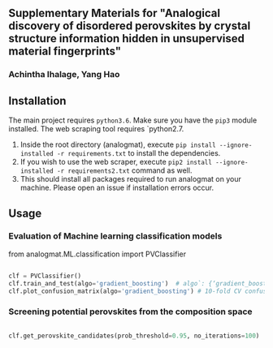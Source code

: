 ## Supplementary Materials for "Analogical discovery of disordered perovskites by crystal structure information hidden in unsupervised material fingerprints"

### Achintha Ihalage, Yang Hao

## Installation

The main project requires `python3.6`. Make sure you have the `pip3` module installed. The web scraping tool requires `python2.7.

1. Inside the root directory (analogmat), execute `pip install --ignore-installed -r requirements.txt` to install the dependencies.
2. If you wish to use the web scraper, execute  `pip2 install --ignore-installed -r requirements2.txt` command as well.
3. This should install all packages required to run analogmat on your machine. Please open an issue if installation errors occur.

## Usage 

### Evaluation of Machine learning classification models

from analogmat.ML.classification import PVClassifier

```python

clf = PVClassifier()
clf.train_and_test(algo='gradient_boosting')  # algo`: {‘gradient_boosting’, ‘random_forest’, ‘decision_tree’, '`svm`}, default=’gradient_boosting’
clf.plot_confusion_matrix(algo='gradient_boosting') # 10-fold CV confusion matrix

```

### Screening potential perovskites from the composition space

```python

clf.get_perovskite_candidates(prob_threshold=0.95, no_iterations=100)

```
